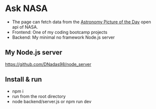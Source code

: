 # Ask NASA
- The page can fetch data from the [Astronomy Picture of the Day](https://github.com/nasa/apod-api) open api of NASA.
- Frontend: One of my coding bootcamp projects
- Backend: My minimal no framework Node.js server

## My Node.js server

https://github.com/DNadas98/node_server

## Install & run

- npm i
- run from the root directory
- node backend/server.js or npm run dev
